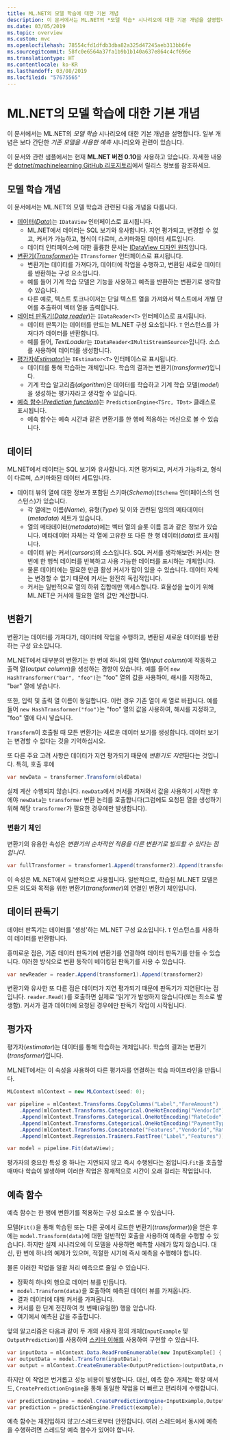 ```yaml
---
title: ML.NET의 모델 학습에 대한 기본 개념
description: 이 문서에서는 ML.NET의 *모델 학습* 시나리오에 대한 기본 개념을 설명합니다. 일부 개념은 보다 간단한 *기존 모델을 사용한 예측* 시나리오와 관련이 없습니다.
ms.date: 03/05/2019
ms.topic: overview
ms.custom: mvc
ms.openlocfilehash: 78554cfd1dfdb3dba82a325d47245aeb313bb6fe
ms.sourcegitcommit: 58fc0e6564a37fa1b9b1b140a637e864c4cf696e
ms.translationtype: HT
ms.contentlocale: ko-KR
ms.lasthandoff: 03/08/2019
ms.locfileid: "57675565"
---
```

# <a name="basic-concepts-for-model-training-in-mlnet"></a>ML.NET의 모델 학습에 대한 기본 개념

이 문서에서는 ML.NET의 *모델 학습* 시나리오에 대한 기본 개념을 설명합니다. 일부 개념은 보다 간단한 *기존 모델을 사용한 예측* 시나리오와 관련이 있습니다.

이 문서와 관련 샘플에서는 현재 **ML.NET 버전 0.10**을 사용하고 있습니다. 자세한 내용은 [dotnet/machinelearning GitHub 리포지토리](https://github.com/dotnet/machinelearning/tree/master/docs/release-notes)에서 릴리스 정보를 참조하세요.

## <a name="model-training-concepts"></a>모델 학습 개념

이 문서에서는 ML.NET의 모델 학습과 관련된 다음 개념을 다룹니다.

- [데이터(*Data*)](#data)는 `IDataView` 인터페이스로 표시됩니다.
  - ML.NET에서 데이터는 SQL 보기와 유사합니다. 지연 평가되고, 변경할 수 없고, 커서가 가능하고, 형식이 다르며, 스키마화된 데이터 세트입니다. 
  - 데이터 인터페이스에 대한 훌륭한 문서는 [IDataView 디자인 원칙](https://github.com/dotnet/machinelearning/blob/master/docs/code/IDataViewDesignPrinciples.md)입니다.
- [변환기(*Transformer*)](#transformer)는 `ITransformer` 인터페이스로 표시됩니다.
  - 변환기는 데이터를 가져다가, 데이터에 작업을 수행하고, 변환된 새로운 데이터를 반환하는 구성 요소입니다.
  - 예를 들어 기계 학습 모델은 기능을 사용하고 예측을 반환하는 변환기로 생각할 수 있습니다.
  - 다른 예로, 텍스트 토크나이저는 단일 텍스트 열을 가져와서 텍스트에서 개별 단어를 추출하여 벡터 열을 출력합니다.
- [데이터 판독기(*Data reader*)](#data-reader)는 `IDataReader<T>` 인터페이스로 표시됩니다.
  - 데이터 판독기는 데이터를 만드는 ML.NET 구성 요소입니다. `T` 인스턴스를 가져다가 데이터를 반환합니다. 
  - 예를 들어, *TextLoader*는 `IDataReader<IMultiStreamSource>`입니다. 소스를 사용하여 데이터를 생성합니다. 
- [평가자(*Estimator*)](#estimator)는 `IEstimator<T>` 인터페이스로 표시됩니다.
  - 데이터를 통해 학습하는 개체입니다. 학습의 결과는 변환기(*transformer*)입니다.
  - 기계 학습 알고리즘(*algorithm*)은 데이터를 학습하고 기계 학습 모델(*model*)을 생성하는 평가자라고 생각할 수 있습니다.
- [예측 함수(*Prediction function*)](#prediction-function)는 `PredictionEngine<TSrc, TDst>` 클래스로 표시됩니다.
  - 예측 함수는 예측 시간과 같은 변환기를 한 행에 적용하는 머신으로 볼 수 있습니다.

## <a name="data"></a>데이터

ML.NET에서 데이터는 SQL 보기와 유사합니다. 지연 평가되고, 커서가 가능하고, 형식이 다르며, 스키마화된 데이터 세트입니다.

- 데이터 뷰의 열에 대한 정보가 포함된 스키마(*Schema*)(`ISchema` 인터페이스의 인스턴스)가 있습니다.
  - 각 열에는 이름(*Name*), 유형(*Type*) 및 이와 관련된 임의의 메타데이터(*metadata*) 세트가 있습니다.
  - 열의 메타데이터(*metadata*)에는 벡터 열의 슬롯 이름 등과 같은 정보가 있습니다. 메타데이터 자체는 각 열에 고유한 또 다른 한 행 데이터(*data*)로 표시됩니다.
  - 데이터 뷰는 커서(*cursors*)의 소스입니다. SQL 커서를 생각해보면: 커서는 한 번에 한 행씩 데이터를 반복하고 사용 가능한 데이터를 표시하는 개체입니다.
  - 물론 데이터에는 필요한 만큼 활성 커서가 많이 있을 수 있습니다. 데이터 자체는 변경할 수 없기 때문에 커서는 완전히 독립적입니다.
  - 커서는 일반적으로 열의 하위 집합에만 액세스합니다. 효율성을 높이기 위해 ML.NET은 커서에 필요한 열의 값만 계산합니다.

## <a name="transformer"></a>변환기

변환기는 데이터를 가져다가, 데이터에 작업을 수행하고, 변환된 새로운 데이터를 반환하는 구성 요소입니다.

ML.NET에서 대부분의 변환기는 한 번에 하나의 입력 열(*input column*)에 작동하고 출력 열(*output column*)을 생성하는 경향이 있습니다. 예를 들어 `new HashTransformer("bar", "foo")`는 "foo" 열의 값을 사용하여, 해시를 지정하고, "bar" 열에 넣습니다. 

또한, 입력 및 출력 열 이름이 동일합니다. 이런 경우 기존 열이 새 열로 바뀝니다. 예를 들어 `new HashTransformer("foo")`는 "foo" 열의 값을 사용하여, 해시를 지정하고, "foo" 열에 다시 넣습니다. 

`Transform`이 호출될 때 모든 변환기는 새로운 데이터 보기를 생성합니다. 데이터 보기는 변경할 수 없다는 것을 기억하십시오.

또 다른 주요 고려 사항은 데이터가 지연 평가되기 때문에 *변환기도 지연*된다는 것입니다. 특히, 호출 후에

```csharp
var newData = transformer.Transform(oldData)
```

실제 계산 수행되지 않습니다. `newData`에서 커서를 가져와서 값을 사용하기 시작한 후에야 `newData`는 `transformer` 변환 논리를 호출합니다(그럼에도 요청된 열을 생성하기 위해 해당 `transformer`가 필요한 경우에만 발생합니다).

### <a name="transformer-chains"></a>변환기 체인

변환기의 유용한 속성은 *변환기의 순차적인 적용을 다른 변환기로 빌드할 수 있다는 점입니다*.

```csharp
var fullTransformer = transformer1.Append(transformer2).Append(transformer3);
```

이 속성은 ML.NET에서 일반적으로 사용됩니다. 일반적으로, 학습된 ML.NET 모델은 모든 의도와 목적을 위한 변환기(*transformer*)의 연결인 변환기 체인입니다.

## <a name="data-reader"></a>데이터 판독기

데이터 판독기는 데이터를 '생성'하는 ML.NET 구성 요소입니다. `T` 인스턴스를 사용하여 데이터를 반환합니다.

흥미로운 점은, 기존 데이터 판독기에 변환기를 연결하여 데이터 판독기를 만들 수 있습니다. 이러한 방식으로 변환 동작이 베이킹된 판독기를 사용 수 있습니다.

```csharp
var newReader = reader.Append(transformer1).Append(transformer2)
```

변환기와 유사한 또 다른 점은 데이터가 지연 평가되기 때문에 판독기가 지연된다는 점입니다. `reader.Read()`를 호출하면 실제로 '읽기'가 발생하지 않습니다(또는 최소로 발생함). 커서가 결과 데이터에 요청된 경우에만 판독기 작업이 시작됩니다.

## <a name="estimator"></a>평가자

평가자(*estimator*)는 데이터를 통해 학습하는 개체입니다. 학습의 결과는 변환기(*transformer*)입니다.

ML.NET에서는 이 속성을 사용하여 다른 평가자를 연결하는 학습 파이프라인을 만듭니다.

```csharp
MLContext mlContext = new MLContext(seed: 0);

var pipeline = mlContext.Transforms.CopyColumns("Label","FareAmount")
    .Append(mlContext.Transforms.Categorical.OneHotEncoding("VendorId"))
    .Append(mlContext.Transforms.Categorical.OneHotEncoding("RateCode"))
    .Append(mlContext.Transforms.Categorical.OneHotEncoding("PaymentType"))
    .Append(mlContext.Transforms.Concatenate("Features","VendorId","RateCode","PassengerCount","TripTime","TripDistance","PaymentType"))
    .Append(mlContext.Regression.Trainers.FastTree("Label","Features"));

var model = pipeline.Fit(dataView);
```

평가자의 중요한 특성 중 하나는 지연되지 않고 즉시 수행된다는 점입니다.`Fit`을 호출할 때마다 학습이 발생하며 이러한 작업은 잠재적으로 시간이 오래 걸리는 작업입니다.

## <a name="prediction-function"></a>예측 함수

예측 함수는 한 행에 변환기를 적용하는 구성 요소로 볼 수 있습니다.

모델(`Fit()`을 통해 학습된 또는 다른 곳에서 로드한 변환기(*transformer*))을 얻은 후에는 `model.Transform(data)`에 대한 일반적인 호출을 사용하여 예측을 수행할 수 있습니다. 하지만 실제 시나리오에 이 모델을 사용하면 예측할 사례가 많지 않습니다. 대신, 한 번에 하나의 예제가 있으며, 적절한 시기에 즉시 예측을 수행해야 합니다.

물론 이러한 작업을 일괄 처리 예측으로 줄일 수 있습니다.

- 정확히 하나의 행으로 데이터 뷰를 만듭니다.
- `model.Transform(data)`을 호출하여 예측된 데이터 뷰를 가져옵니다.
- 결과 데이터에 대해 커서를 가져옵니다.
- 커서를 한 단계 전진하여 첫 번째(유일한) 행을 얻습니다.
- 여기에서 예측된 값을 추출합니다.

앞의 알고리즘은 다음과 같이 두 개의 사용자 정의 개체(`InputExample` 및 `OutputPrediction`)를 사용하여 [스키마 이해를](https://github.com/dotnet/machinelearning/blob/master/docs/code/SchemaComprehension.md) 사용하여 구현할 수 있습니다.

```csharp
var inputData = mlContext.Data.ReadFromEnumerable(new InputExample[] { example });
var outputData = model.Transform(inputData);
var output = mlContext.CreateEnumerable<OutputPrediction>(outputData,reuseRowObject:false).First();
```

하지만 이 작업은 번거롭고 성능 비용이 발생합니다. 대신, 예측 함수 개체는 확장 메서드, `CreatePredictionEngine`을 통해 동일한 작업을 더 빠르고 편리하게 수행합니다.

```csharp
var predictionEngine = model.CreatePredictionEngine<InputExample,OutputPrediction>(mlContext);
var prediction = predictionEngine.Predict(example);
```

예측 함수는 재진입하지 않고/스레드로부터 안전합니다. 여러 스레드에서 동시에 예측을 수행하려면 스레드당 예측 함수가 있어야 합니다.
